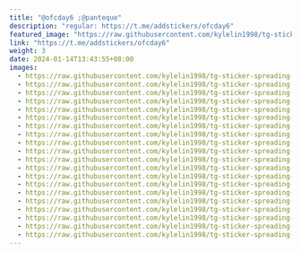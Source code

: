 ```yaml
---
title: "@ofcday6 ;@panteque"
description: "regular: https://t.me/addstickers/ofcday6"
featured_image: "https://raw.githubusercontent.com/kylelin1998/tg-sticker-spreading-worldwide-images/main/img/86decd83-6f75-42eb-80bd-60a4770f4c3e.jpg"
link: "https://t.me/addstickers/ofcday6"
weight: 3
date: 2024-01-14T13:43:55+08:00
images:
  - https://raw.githubusercontent.com/kylelin1998/tg-sticker-spreading-worldwide-images/main/img/86decd83-6f75-42eb-80bd-60a4770f4c3e.jpg
  - https://raw.githubusercontent.com/kylelin1998/tg-sticker-spreading-worldwide-images/main/img/89b33ebf-bbf6-4461-be8d-93292fc852c1.jpg
  - https://raw.githubusercontent.com/kylelin1998/tg-sticker-spreading-worldwide-images/main/img/aa096722-6520-4424-afc9-346c4bfa92d0.jpg
  - https://raw.githubusercontent.com/kylelin1998/tg-sticker-spreading-worldwide-images/main/img/86524b28-06aa-4f8e-a115-03f4b8a2f705.jpg
  - https://raw.githubusercontent.com/kylelin1998/tg-sticker-spreading-worldwide-images/main/img/b0260e5d-3eb5-47df-8d3e-fd5d5e7b4d18.jpg
  - https://raw.githubusercontent.com/kylelin1998/tg-sticker-spreading-worldwide-images/main/img/a5508ffe-89bb-416b-93ee-aece5b3d9747.jpg
  - https://raw.githubusercontent.com/kylelin1998/tg-sticker-spreading-worldwide-images/main/img/0ec4aac2-6870-4f84-a609-6166fe04ab44.jpg
  - https://raw.githubusercontent.com/kylelin1998/tg-sticker-spreading-worldwide-images/main/img/d5567c64-a432-494a-83ae-78c227be578e.jpg
  - https://raw.githubusercontent.com/kylelin1998/tg-sticker-spreading-worldwide-images/main/img/57293e4b-2c1d-482d-8dfa-17210e27e4f5.jpg
  - https://raw.githubusercontent.com/kylelin1998/tg-sticker-spreading-worldwide-images/main/img/5c9141bc-4784-4ce4-a773-3694c5efad99.jpg
  - https://raw.githubusercontent.com/kylelin1998/tg-sticker-spreading-worldwide-images/main/img/d72f71a6-ab53-4544-bf0a-a6a7a6b740cf.jpg
  - https://raw.githubusercontent.com/kylelin1998/tg-sticker-spreading-worldwide-images/main/img/c2f12d62-e6e3-40cf-877f-a92389003392.jpg
  - https://raw.githubusercontent.com/kylelin1998/tg-sticker-spreading-worldwide-images/main/img/7b99a7a0-8a45-4f11-b110-a79c4a431d7e.jpg
  - https://raw.githubusercontent.com/kylelin1998/tg-sticker-spreading-worldwide-images/main/img/acc05669-ddbb-4c0e-b104-8fda24ab381f.jpg
  - https://raw.githubusercontent.com/kylelin1998/tg-sticker-spreading-worldwide-images/main/img/a011e9b8-88a3-43a1-9225-ff8601cf5a7f.jpg
  - https://raw.githubusercontent.com/kylelin1998/tg-sticker-spreading-worldwide-images/main/img/1023004a-e006-4e87-b5de-909ff5abb96f.jpg
  - https://raw.githubusercontent.com/kylelin1998/tg-sticker-spreading-worldwide-images/main/img/31f5d1cf-24ee-426d-aa33-76899ff9235c.jpg
  - https://raw.githubusercontent.com/kylelin1998/tg-sticker-spreading-worldwide-images/main/img/594ab97e-3714-4694-84a5-0c56a59bc6ac.jpg
  - https://raw.githubusercontent.com/kylelin1998/tg-sticker-spreading-worldwide-images/main/img/afc983be-53a5-425d-bda7-27cd03b1207e.jpg
  - https://raw.githubusercontent.com/kylelin1998/tg-sticker-spreading-worldwide-images/main/img/31e21c40-e440-4488-9a97-525f13e6081f.jpg
---
```

